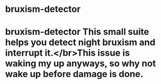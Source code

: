 # bruxism-detector
# bruxism-detector This small suite helps you detect night bruxism and interrupt it.&lt;/br>This issue is waking my up anyways, so why not wake up before damage is done. 
